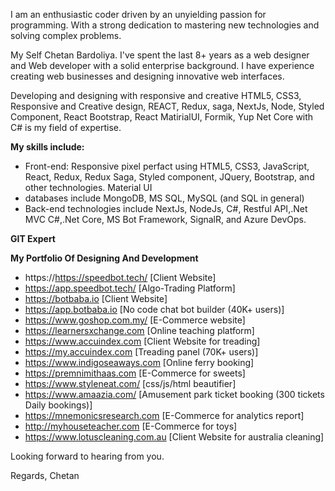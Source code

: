 I am an enthusiastic coder driven by an unyielding passion for programming. With a strong dedication to mastering new technologies and solving complex problems.

My Self Chetan Bardoliya. I've spent the last 8+ years as a web designer and Web developer with a solid enterprise background. I have experience creating web businesses and designing innovative web interfaces.

Developing and designing with responsive and creative HTML5, CSS3, Responsive and Creative design, REACT, Redux, saga, NextJs, Node, Styled Component, React Bootstrap, React MatirialUI, Formik, Yup Net Core with C# is my field of expertise.


**My skills include:**
- Front-end: Responsive pixel perfact using HTML5, CSS3, JavaScript, React, Redux, Redux Saga, Styled component, JQuery, Bootstrap, and other technologies. Material UI 
- databases include MongoDB, MS SQL, MySQL (and SQL in general)
- Back-end technologies include NextJs, NodeJs, C#, Restful API,.Net MVC C#,.Net Core, MS Bot Framework, SignalR, and Azure DevOps.

**GIT Expert**

**My Portfolio Of Designing And Development**
- https://https://speedbot.tech/ [Client Website]
- https://app.speedbot.tech/ [Algo-Trading Platform]
- https://botbaba.io [Client Website]
- https://app.botbaba.io [No code chat bot builder (40K+ users)]
- https://www.goshop.com.my/ [E-Commerce website]
- https://learnersxchange.com [Online teaching platform]
- https://www.accuindex.com [Client Website for treading]
- https://my.accuindex.com [Treading panel (70K+ users)]
- https://www.indigoseaways.com [Online ferry booking]
- https://premnimithaas.com [E-Commerce for sweets]
- https://www.styleneat.com/ [css/js/html beautifier]
- https://www.amaazia.com/ [Amusement park ticket booking (300 tickets Daily bookings)]
- https://mnemonicsresearch.com [E-Commerce for analytics report]
- http://myhouseteacher.com [E-Commerce for toys]
- https://www.lotuscleaning.com.au [Client Website for australia cleaning]

Looking forward to hearing from you.

Regards,
Chetan
